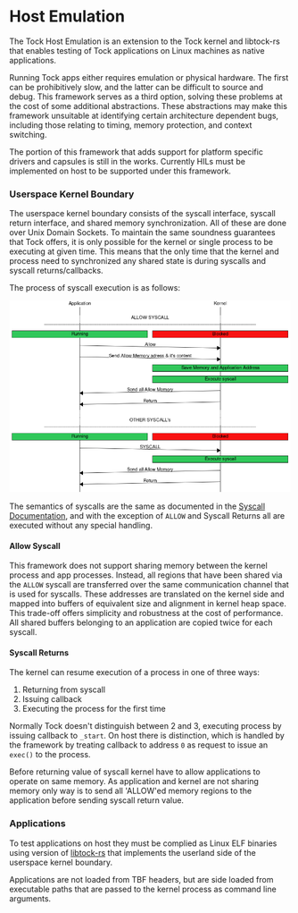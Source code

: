 Host Emulation
==============


The Tock Host Emulation is an extension to the Tock kernel and libtock-rs that
enables testing of Tock applications on Linux machines as native applications.

Running Tock apps either requires emulation or physical hardware. The first can
be prohibitively slow, and the latter can be difficult to source and debug. This
framework serves as a third option, solving these problems at the cost of some
additional abstractions. These abstractions may make this framework unsuitable
at identifying certain architecture dependent bugs, including those relating to
timing, memory protection, and context switching.

The portion of this framework that adds support for platform specific drivers
and capsules is still in the works. Currently HILs must be implemented on host
to be supported under this framework.


<!-- npm i -g markdown-toc; markdown-toc -i HostEmulation.md -->

### Userspace Kernel Boundary

The userspace kernel boundary consists of the syscall interface, syscall return
interface, and shared memory synchronization. All of these are done over Unix
Domain Sockets. To maintain the same soundness guarantees that Tock offers, it
is only possible for the kernel or single process to be executing at given
time. This means that the only time that the kernel and process need to
synchronized any shared state is during syscalls and syscall returns/callbacks.

The process of syscall execution is as follows:

![PNG](HostEmulationSyscall.png)

The semantics of syscalls are the same as documented in the [Syscall
Documentation](Syscalls.md), and with the exception of `ALLOW` and Syscall
Returns all are executed without any special handling.

#### Allow Syscall

This framework does not support sharing memory between the kernel process and
app processes. Instead, all regions that have been shared via the `ALLOW`
syscall are transferred over the same communication channel that is used for
syscalls. These addresses are translated on the kernel side and mapped into
buffers of equivalent size and alignment in kernel heap space. This trade-off
offers simplicity and robustness at the cost of performance. All shared buffers
belonging to an application are copied twice for each syscall.

#### Syscall Returns

The kernel can resume execution of a process in one of three ways:

1. Returning from syscall
2. Issuing callback
3. Executing the process for the first time

Normally Tock doesn't distinguish between 2 and 3, executing process by
issuing callback to `_start`. On host there is distinction, which is handled
by the framework by treating callback to address `0` as request to issue an
`exec()` to the process.

Before returning value of syscall kernel have to allow applications to operate
on same memory. As application and kernel are not sharing memory only way is to
send all 'ALLOW'ed memory regions to the application before sending syscall
return value.

### Applications

To test applications on host they must be complied as Linux ELF binaries using
version of [libtock-rs](https://github.com/tock/libtock-rs) that implements the
userland side of the userspace kernel boundary.

Applications are not loaded from TBF headers, but are side loaded from
executable paths that are passed to the kernel process as command line
arguments.

